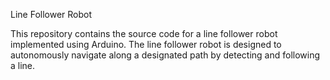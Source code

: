 Line Follower Robot

This repository contains the source code for a line follower robot implemented using Arduino. The line follower robot is designed to autonomously navigate along a designated path by detecting and following a line.